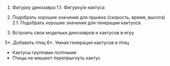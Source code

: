 1. Фигурку динозавра
1.1. Фигурку/и кактуса
2. Подобрать хорошие значения для прыжка (скорость, время, высота)
2.1. Подобрать хорошие значения для генерации кактуосв

4. Встроить свои модельки динозавров и кактусов в игру

5*. Добавить птиц 
6*. Умная генерация кактусов и птиц
  - Кактусы группами полтными
  - Птицы не мешают перепрыгнуть кактус

